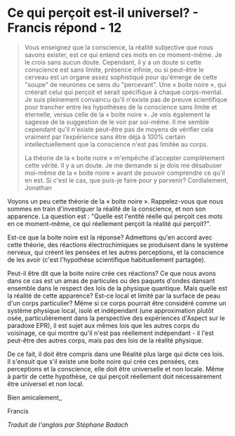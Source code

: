 # Ce qui perçoit est-il universel? - Francis répond - 12

>Vous enseignez que la conscience, la réalité subjective que nous savons exister, est ce qui entend ces mots en ce moment-même. Je le crois sans aucun doute. Cependant, il y a un doute si cette conscience est sans limite, présence infinie, ou si peut-être le cerveau est un organe assez sophistiqué pour qu'émerge de cette "soupe" de neurones ce sens du "percevant". Une « boite noire », qui créerait celui qui perçoit et serait spécifique à chaque corps-mental. Je suis pleinement convaincu qu'il n'existe pas de preuve scientifique pour trancher entre les hypothèses de la conscience sans limite et éternelle, versus celle de la « boite noire ». Je vois également la sagesse de la suggestion de le voir par soi-même. Il me semble cependant qu'il n'existe peut-être pas de moyens de vérifier cela vraiment par l’expérience sans être déjà à 100% certain intellectuellement que la conscience n'est pas limitée au corps.
>
>La théorie de la « boite noire » m'empêche d'accepter complètement cette vérité. Il y a un doute. Je me demande si je dois me désabuser moi-même de la « boite noire » avant de pouvoir comprendre ce qu'il en est. Si c'est le cas, que puis-je faire pour y parvenir? Cordialement, Jonathan

Voyons un peu cette théorie de la « boite noire ». Rappelez-vous que nous sommes en train d'investiguer la réalité de la conscience, et non son apparence. La question est : "Quelle est l'entité réelle qui perçoit ces mots en ce moment-même, ce qui réellement perçoit la réalité qui perçoit?".

Est-ce que la boite noire est la réponse? Admettons qu'en accord avec cette théorie, des réactions électrochimiques se produisent dans le système nerveux, qui créent les pensées et les autres perceptions, et la conscience de les avoir (c'est l'hypothèse scientifique habituellement partagée).

Peut-il être dit que la boite noire crée ces réactions? Ce que nous avons dans ce cas est un amas de particules ou des paquets d'ondes dansant ensemble dans le respect des lois de la physique quantique. Mais quelle est la réalité de cette apparence? Est-ce local et limité par la surface de peau d'un corps particulier? Même si ce corps pourrait être considéré comme un système physique local, isolé et indépendant (une approximation plutôt osée, particulièrement dans la perspective des expériences d'Aspect sur le paradoxe EPR), il est sujet aux mêmes lois que les autres corps du voisinage, ce qui montre qu'il n'est pas réellement indépendant - il l'est peut-être des autres corps, mais pas des lois de la réalité physique.

De ce fait, il doit être compris dans une Réalité plus large qui dicte ces lois. Il s'ensuit que s'il existe une boite noire qui crée ces pensées, ces perceptions et la conscience, elle doit être universelle et non locale. Même à partir de cette hypothèse, ce qui perçoit réellement doit nécessairement être universel et non local.

Bien amicalement,,

Francis

_Traduit de l'anglais par Stéphane Badach_